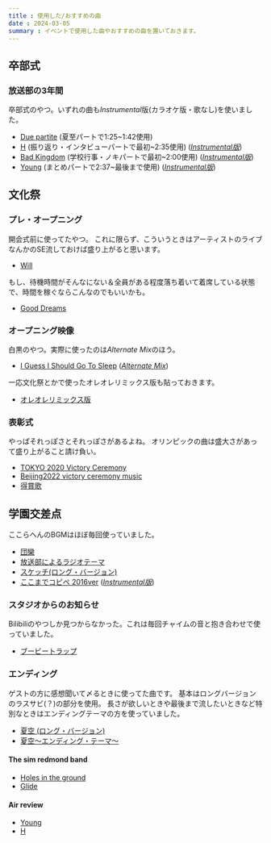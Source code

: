 ```yaml
---
title : 使用した/おすすめの曲
date : 2024-03-05
summary : イベントで使用した曲やおすすめの曲を置いておきます。
---
```


## 卒部式
### 放送部の3年間
卒部式のやつ。いずれの曲も*Instrumental*版(カラオケ版・歌なし)を使いました。

- [Due partite](https://www.youtube.com/watch?v=vtniF6nq9xI) (夏至パートで1:25~1:42使用)
- [H](https://www.youtube.com/watch?v=vk9hT9XtGCo) (振り返り・インタビューパートで最初~2:35使用) (*[Instrumental版](https://www.musicbed.com/songs/h-instrumental/9511)*)
- [Bad Kingdom](https://www.youtube.com/watch?v=3NPxqXMZq7o) (学校行事・ノキパートで最初~2:00使用) (*[Instrumental版](https://www.youtube.com/watch?v=uu4C0AGpoU4)*)
- [Young](https://www.youtube.com/watch?v=78yb36Kw4G8) (まとめパートで2:37~最後まで使用) (*[Instrumental版](https://www.musicbed.com/songs/young-instrumental/9507)*)

## 文化祭
### プレ・オープニング
開会式前に使ってたやつ。
これに限らず、こういうときはアーティストのライブなんかのSE流しておけば盛り上がると思います。

- [Will](https://www.youtube.com/watch?v=JvN6ZUJfKNY)

もし、待機時間がそんなにない＆全員がある程度落ち着いて着席している状態で、時間を稼ぐならこんなのでもいいかも。

- [Good Dreams](https://www.youtube.com/watch?v=1sQmGBIHSWc)

### オープニング映像
白黒のやつ。実際に使ったのは*Alternate Mix*のほう。

- [I Guess I Should Go To Sleep](https://www.youtube.com/watch?v=_Oc7ZTfJ8Sk) (*[Alternate Mix](https://www.youtube.com/watch?v=AXejv4ja5Dk)*)

一応文化祭とかで使ったオレオレリミックス版も貼っておきます。

- [オレオレリミックス版](https://download.wsoft.ws/WS14153)

### 表彰式
やっぱそれっぽさとそれっぽさがあるよね。
オリンピックの曲は盛大さがあって盛り上がること請け負い。

- [TOKYO 2020 Victory Ceremony](https://www.youtube.com/watch?v=WZ1986ZRTmE)
- [Beijing2022 victory ceremony music](https://www.youtube.com/watch?v=EWJsyNgvRjA&t=35s)
- [得賞歌](https://www.youtube.com/watch?v=LxtChFAi-w4)

## 学園交差点
ここらへんのBGMはほぼ毎回使っていました。

- [団欒](https://www.youtube.com/watch?v=nwtP-pzFK3Y)
- [放送部によるラジオテーマ](https://www.youtube.com/watch?v=mKNhVA0YviE)
- [スケッチ(ロング・バージョン)](https://www.youtube.com/watch?v=2QAIkvi1ztE)
- [ここまでコピペ 2016ver](https://www.youtube.com/watch?v=nCzNDMWTBIk) (*[Instrumental版](https://piapro.jp/t/aKRg)*)

### スタジオからのお知らせ
Bilibiliのやつしか見つからなかった。これは毎回チャイムの音と抱き合わせで使っていました。

- [ブービートラップ](https://www.bilibili.com/video/BV1PJ411k7KP/)

### エンディング
ゲストの方に感想聞いて〆るときに使ってた曲です。
基本はロングバージョンのラスサビ(？)の部分を使用。
長さが欲しいときや最後まで流したいときなど特別なときはエンディングテーマの方を使っていました。

- [夏空 (ロング・バージョン)](https://www.youtube.com/watch?v=LUZiCj7hH9I)
- [夏空～エンディング・テーマ～](https://www.youtube.com/watch?v=27vggWfPYTk)

#### The sim redmond band
- [Holes in the ground](https://www.youtube.com/watch?v=hk4EfgNgDrE)
- [Glide](https://www.youtube.com/watch?v=wJSeAaMOiPE&t=8s)

#### Air review
- [Young](https://www.youtube.com/watch?v=78yb36Kw4G8)
- [H](https://www.youtube.com/watch?v=vk9hT9XtGCo)